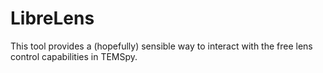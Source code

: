 # LibreLens

This tool provides a (hopefully) sensible way to interact with the free lens control capabilities in TEMSpy. 